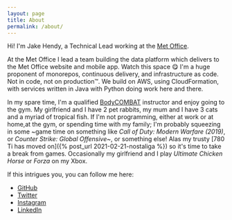 ```yaml
---
layout: page
title: About
permalink: /about/
---
```


Hi! I'm Jake Hendy, a Technical Lead working at the [Met Office](https://www.metoffice.gov.uk).

At the Met Office I lead a team building the data platform which delivers to the Met Office website and mobile app. Watch this space 😋
I'm a huge proponent of monorepos, continuous delivery, and infrastructure as code. Not in code, not on production™.
We build on AWS, using CloudFormation, with services written in Java with Python doing work here and there.

In my spare time, I'm a qualified [BodyCOMBAT](https://www.lesmills.com/uk/workouts/group-fitness/bodycombat/) instructor and enjoy going to the gym. My girlfriend and I have 2 pet rabbits, my mum and I have 3 cats and a myriad of tropical fish. If I'm not programming, either at work or at home,at the gym, or spending time with my family; I'm probably squeezing in some ~game time on something like _Call of Duty: Modern Warfare (2019)_, or _Counter Strike: Global Offensive_~, or something else! Alas my trusty [780 Ti has moved on]({% post_url 2021-02-21-nostaliga %}) so it's time to take a break from games. Occasionally my girlfriend and I play _Ultimate Chicken Horse_ or _Forza_ on my Xbox.

If this intrigues you, you can follow me here:

* [GitHub](https://github.com/jakehendy)
* [Twitter](https://twitter.com/jakehendy)
* [Instagram](https://instagram.com/jakehendy)
* [LinkedIn](https://www.linkedin.com/in/jake-hendy)
